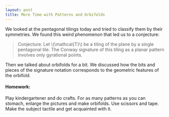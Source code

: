 ```yaml
---
layout: post
title: More Time with Patterns and Orbifolds
---
```


We looked at the pentagonal tilings today and tried to classify them by their
symmetries. We found this weird phenomenon that led us to a conjecture:

> Conjecture: Let \\(\mathcal{T}\\) be a tiling of the plane by a single
> pentagonal tile. The Conway signature of this tiling as a planar pattern
> involves only gyrational points.

Then we talked about orbifolds for a bit. We discussed how the bits and pieces of
the signature notation corresponds to the geometric features of the orbifold.

#### Homework:

Play kindergartener and do crafts. For as many patterns as you can stomach, enlarge
the pictures and make orbifolds. Use scissors and tape. Make the subject tactile and
get acquainted with it.

